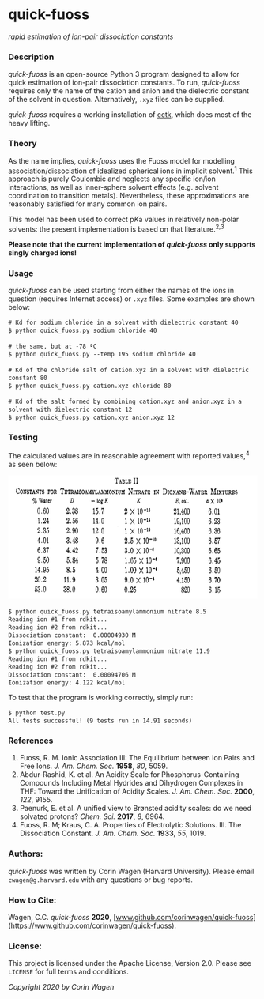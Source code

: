 # quick-fuoss

*rapid estimation of ion-pair dissociation constants*

### Description

*quick-fuoss* is an open-source Python 3 program designed to allow for quick estimation of ion-pair dissociation constants.
To run, *quick-fuoss* requires only the name of the cation and anion and the dielectric constant of the solvent in question.
Alternatively, `.xyz` files can be supplied.

*quick-fuoss* requires a working installation of [cctk](https://cctk.readthedocs.io/en/latest/), which does most of the heavy lifting.

### Theory

As the name implies, *quick-fuoss* uses the Fuoss model for modelling association/dissociation of idealized spherical ions in implicit solvent.<sup>1</sup>
This approach is purely Coulombic and neglects any specific ion/ion interactions, as well as inner-sphere solvent effects (e.g. solvent coordination to transition metals). 
Nevertheless, these approximations are reasonably satisfied for many common ion pairs.

This model has been used to correct p*K*a values in relatively non-polar solvents: the present implementation is based on that literature.<sup>2,3</sup>

**Please note that the current implementation of *quick-fuoss* only supports singly charged ions!**

### Usage

*quick-fuoss* can be used starting from either the names of the ions in question (requires Internet access) or `.xyz` files. Some examples are shown below:

```
# Kd for sodium chloride in a solvent with dielectric constant 40
$ python quick_fuoss.py sodium chloride 40

# the same, but at -78 ºC
$ python quick_fuoss.py --temp 195 sodium chloride 40

# Kd of the chloride salt of cation.xyz in a solvent with dielectric constant 80
$ python quick_fuoss.py cation.xyz chloride 80

# Kd of the salt formed by combining cation.xyz and anion.xyz in a solvent with dielectric constant 12
$ python quick_fuoss.py cation.xyz anion.xyz 12
```

### Testing

The calculated values are in reasonable agreement with reported values,<sup>4</sup> as seen below:

<img src="static/test_data.png" height=250>

```
$ python quick_fuoss.py tetraisoamylammonium nitrate 8.5
Reading ion #1 from rdkit...
Reading ion #2 from rdkit...
Dissociation constant:	0.00004930 M
Ionization energy: 5.873 kcal/mol
$ python quick_fuoss.py tetraisoamylammonium nitrate 11.9
Reading ion #1 from rdkit...
Reading ion #2 from rdkit...
Dissociation constant:	0.00094706 M
Ionization energy: 4.122 kcal/mol
```
To test that the program is working correctly, simply run:

```
$ python test.py
All tests successful! (9 tests run in 14.91 seconds)
```

### References

1. Fuoss, R. M. Ionic Association III: The Equilibrium between Ion Pairs and Free Ions. *J. Am. Chem. Soc.* **1958**, *80*, 5059.
2. Abdur-Rashid, K. et al. An Acidity Scale for Phosphorus-Containing Compounds Including Metal Hydrides and Dihydrogen Complexes in THF: Toward the Unification of Acidity Scales. *J. Am. Chem. Soc.* **2000**, *122*, 9155.
3. Paenurk, E. et al. A unified view to Brønsted acidity scales: do we need solvated protons? *Chem. Sci.* **2017**, *8*, 6964.
4. Fuoss, R. M; Kraus, C. A. Properties of Electrolytic Solutions. III. The Dissociation Constant. *J. Am. Chem. Soc.* **1933**, *55*, 1019.

### Authors:

*quick-fuoss* was written by Corin Wagen (Harvard University). Please email `cwagen@g.harvard.edu` with any questions or bug reports.

### How to Cite:

Wagen, C.C. *quick-fuoss* **2020**, [www.github.com/corinwagen/quick-fuoss](https://www.github.com/corinwagen/quick-fuoss).

### License:

This project is licensed under the Apache License, Version 2.0.  Please see `LICENSE` for full terms and conditions.


*Copyright 2020 by Corin Wagen*
